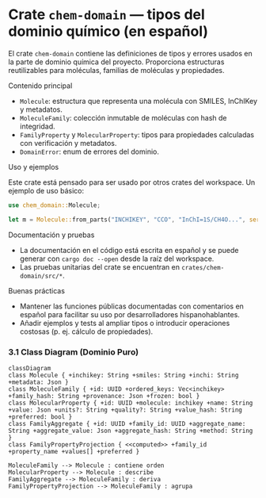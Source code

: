 # Crate `chem-domain` — tipos del dominio químico (en español)

El crate `chem-domain` contiene las definiciones de tipos y errores usados
en la parte de dominio química del proyecto. Proporciona estructuras
reutilizables para moléculas, familias de moléculas y propiedades.

Contenido principal

- `Molecule`: estructura que representa una molécula con SMILES, InChIKey
  y metadatos.
- `MoleculeFamily`: colección inmutable de moléculas con hash de integridad.
- `FamilyProperty` y `MolecularProperty`: tipos para propiedades calculadas
  con verificación y metadatos.
- `DomainError`: enum de errores del dominio.

Uso y ejemplos

Este crate está pensado para ser usado por otros crates del workspace. Un
ejemplo de uso básico:

```rust
use chem_domain::Molecule;

let m = Molecule::from_parts("INCHIKEY", "CCO", "InChI=1S/CH4O...", serde_json::json!({}));
```

Documentación y pruebas

- La documentación en el código está escrita en español y se puede generar
  con `cargo doc --open` desde la raíz del workspace.
- Las pruebas unitarias del crate se encuentran en `crates/chem-domain/src/*`.

Buenas prácticas

- Mantener las funciones públicas documentadas con comentarios en español
  para facilitar su uso por desarrolladores hispanohablantes.
- Añadir ejemplos y tests al ampliar tipos o introducir operaciones costosas
  (p. ej. cálculo de propiedades).
### 3.1 Class Diagram (Dominio Puro)

```mermaid
classDiagram
class Molecule { +inchikey: String +smiles: String +inchi: String +metadata: Json }
class MoleculeFamily { +id: UUID +ordered_keys: Vec<inchikey> +family_hash: String +provenance: Json +frozen: bool }
class MolecularProperty { +id: UUID +molecule: inchikey +name: String +value: Json +units?: String +quality?: String +value_hash: String +preferred: bool }
class FamilyAggregate { +id: UUID +family_id: UUID +aggregate_name: String +aggregate_value: Json +aggregate_hash: String +method: String }
class FamilyPropertyProjection { <<computed>> +family_id +property_name +values[] +preferred }

MoleculeFamily --> Molecule : contiene orden
MolecularProperty --> Molecule : describe
FamilyAggregate --> MoleculeFamily : deriva
FamilyPropertyProjection --> MoleculeFamily : agrupa
```

